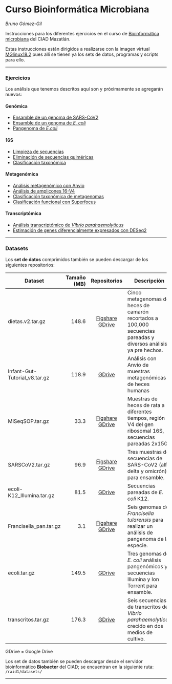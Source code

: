 # Curso Bioinformática Microbiana

*Bruno Gómez-Gil*

Instrucciones para los diferentes ejercicios en el curso de [Bioinformática microbiana](https://bioinformatica.ciad.mx/) del CIAD Mazatlán.

Estas instrucciones están dirigidos a realizarse con la imagen virtual [MGlinux18.2](https://bioinformatica.ciad.mx/programas/virtualizacion/mglinux) pues allí se tienen ya los sets de datos, programas y scripts para ello.
***
### Ejercicios

Los análisis que tenemos descritos aquí son y próximamente se agregarán nuevos:
#### Genómica
- [Ensamble de un genoma de SARS-CoV2](Genomica/SARS-CoV_analysis.md)
- [Ensamble de un genoma de *E. coli*](Genomica/Ecoli_assembly.md)
- [Pangenoma de *E.coli*](Genomica/Pangenoma_Ecoli.md)

#### 16S
- [Limpieza de secuencias](16S/Limpieza.md)
- [Eliminación de secuencias quiméricas](16S/Quimeras.md)
- [Clasificación taxonómica](16S/Clasificacion.md)

#### Metagenómica
- [Análisis metagenómico con Anvio](Metagenómica/Shotgun_analysis.md)
- [Análisis de amplicones 16-V4](Metagenómica/16S-V4_analysis.md)
- [Clasificación taxonómica de metagenomas](Metagenómica/Taxonomic_metaclassification.md)
- [Clasificación funcional con Superfocus](Metagenómica/Functional_classification.md)

#### Transcriptómica
- [Análisis transcriptómico de *Vibrio parahaemolyticus*](Transcriptomica/Transcriptomica.md)
- [Estimación de genes diferencialmente expresados con DESeq2](Transcriptomica/DESeq2.md)
***

### Datasets
Los **set de datos** comprimidos también se pueden descargar de los siguientes repositorios:

| Dataset | Tamaño (MB) | Repositorios | Descripción |
| --- | ---: | :---: | --- |
| dietas.v2.tar.gz | 148.6 | [Figshare](https://figshare.com/s/4e700c8c9ce853e74827) [GDrive](https://drive.google.com/file/d/1FRdvMIERJJHSeo15n6vYlTtMvv3G16bZ/view?usp=sharing) | Cinco metagenomas de heces de camarón recortados a 100,000 secuencias pareadas y diversos análisis ya pre hechos. |
| Infant-Gut-Tutorial_v8.tar.gz | 118.9 | [GDrive](https://drive.google.com/file/d/1w3Ie2eOZaIbTffg8moX-iJwMyztPgA6i/view?usp=sharing) | Análisis con Anvio de muestras metagenómicas de heces humanas |
| MiSeqSOP.tar.gz | 33.3 | [Figshare](https://figshare.com/s/f21ca7e71285396a1020) [GDrive](https://drive.google.com/file/d/1qmUd0AYSAjj2ND15Bfi2koTAU5GWRk1n/view?usp=drive_link) | Muestras de heces de rata a diferentes tiempos, región V4 del gen ribosomal 16S, secuencias pareadas 2x150. |
| SARSCoV2.tar.gz | 96.9 | [Figshare](https://figshare.com/s/766f0052088f2dab119c) [GDrive](https://drive.google.com/file/d/1-FMZkRvzgubmlyi2qP6J8AQJm5HeYDRC/view?usp=sharing) | Tres muestras de secuencias de SARS-CoV2 (alfa, delta y omicrón) para ensamble. |
| ecoli-K12_Illumina.tar.gz | 81.5 | [GDrive](https://drive.google.com/file/d/1NOcflmwa6ioLDOjFVhhl5TdhJbIgpBO1/view?usp=sharing) | Secuencias pareadas de *E. coli* K12. |
| Francisella_pan.tar.gz | 3.1 | [Figshare](https://figshare.com/ndownloader/files/42746980) [GDrive](https://drive.google.com/file/d/1pBQLuCk5O9m2wfG8QdJ6EoLKd0Yc-03X/view?usp=drive_link) | Seis genomas de *Francisella tularensis* para realizar un análisis de pangenoma de la especie. |
| ecoli.tar.gz | 149.5 | [GDrive](https://drive.google.com/file/d/1OSoJIfb7kkdGx4rJrfHHKYqy-d_Ucejw/view?usp=drive_link) | Tres genomas de *E. coli* análisis pangenómicos y secuencias Illumina y Ion Torrent para ensamble. |
| transcritos.tar.gz | 176.3 | [GDrive](https://drive.google.com/file/d/1hHg_qHgwy7fPg5aPLimKPfNfZpRiBG85/view?usp=sharing) | Seis secuencias de transcritos de *Vibrio parahaemolyticus* crecido en dos medios de cultivo.

GDrive = Google Drive

Los set de datos también se pueden descargar desde el servidor bioinformático **Biobacter** del CIAD; se encuentran en la siguiente ruta:
`/raid1/datasets/`
***
